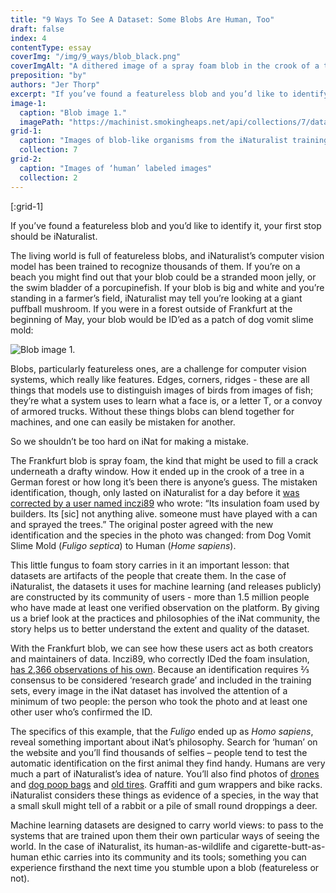 ```yaml
---
title: "9 Ways To See A Dataset: Some Blobs Are Human, Too"
draft: false
index: 4
contentType: essay
coverImg: "/img/9_ways/blob_black.png"
coverImgAlt: "A dithered image of a spray foam blob in the crook of a tree"
preposition: "by"
authors: "Jer Thorp"
excerpt: "If you’ve found a featureless blob and you’d like to identify it, your first stop should be iNaturalist."
image-1:
  caption: "Blob image 1."
  imagePath: "https://machinist.smokingheaps.net/api/collections/7/data/82060419"
grid-1:
  caption: "Images of blob-like organisms from the iNaturalist training set"
  collection: 7
grid-2:
  caption: "Images of ‘human’ labeled images"
  collection: 2
---
```


[:grid-1]

If you’ve found a featureless blob and you’d like to identify it, your first stop should be iNaturalist.

The living world is full of featureless blobs, and iNaturalist’s computer vision model has been trained to recognize thousands of them. If you’re on a beach you might find out that your blob could be a stranded moon jelly, or the swim bladder of a porcupinefish. If your blob is big and white and you’re standing in a farmer’s field, iNaturalist may tell you’re looking at a giant puffball mushroom. If you were in a forest outside of Frankfurt at the beginning of May, your blob would be ID’ed as a patch of dog vomit slime mold:

![Blob image 1.](https://inaturalist-open-data.s3.amazonaws.com/photos/274368677/original.jpeg "Blob image 1.")


Blobs, particularly featureless ones, are a challenge for computer vision systems, which really like features. Edges, corners, ridges - these are all things that models use to distinguish images of birds from images of fish; they’re what a system uses to learn what a face is, or a letter T, or a convoy of armored trucks. Without these things blobs can blend together for machines, and one can easily be mistaken for another. 

So we shouldn’t be too hard on iNat for making a mistake.

The Frankfurt blob is spray foam, the kind that might be used to fill a crack underneath a drafty window. How it ended up in the crook of a tree in a German forest or how long it’s been there is anyone’s guess. The mistaken identification, though, only lasted on iNaturalist for a day before it [was corrected by a user named inczi89](https://www.inaturalist.org/observations/158786749) who wrote: “Its insulation foam used by builders. Its \[sic] not anything alive. someone must have played with a can and sprayed the trees.” The original poster agreed with the new identification and the species in the photo was changed: from Dog Vomit Slime Mold (*Fuligo septica*) to Human (*Home sapiens*).

This little fungus to foam story carries in it an important lesson: that datasets are artifacts of the people that create them. In the case of iNaturalist, the datasets it uses for machine learning (and releases publicly) are constructed by its community of users - more than 1.5 million people who have made at least one verified observation on the platform. By giving us a brief look at the practices and philosophies of the iNat community, the story helps us to better understand the extent and quality of the dataset. 

With the Frankfurt blob, we can see how these users act as both creators and maintainers of data. Inczi89, who correctly IDed the foam insulation, [has 2,366 observations of his own](https://www.inaturalist.org/observations?place_id=any&reviewed=true&user_id=inczi89). Because an identification requires ⅔ consensus to be considered ‘research grade’ and included in the training sets, every image in the iNat dataset has involved the attention of a minimum of two people: the person who took the photo and at least one other user who’s confirmed the ID.

The specifics of this example, that the *Fuligo* ended up as *Homo sapiens*, reveal something important about iNat’s philosophy. Search for ‘human’ on the website and you’ll find thousands of selfies – people tend to test the automatic identification on the first animal they find handy. Humans are very much a part of iNaturalist’s idea of nature. You’ll also find photos of [drones](https://www.inaturalist.org/observations/159020304) and [dog poop bags](https://www.inaturalist.org/observations/159058908) and [old tires](https://www.inaturalist.org/observations/155619810). Graffiti and gum wrappers and bike racks. iNaturalist considers these things as evidence of a species, in the way that a small skull might tell of a rabbit or a pile of small round droppings a deer. 

Machine learning datasets are designed to carry world views: to pass to the systems that are trained upon them their own particular ways of seeing the world. In the case of iNaturalist, its human-as-wildlife and cigarette-butt-as-human ethic carries into its community and its tools; something you can experience firsthand the next time you stumble upon a blob (featureless or not). 

